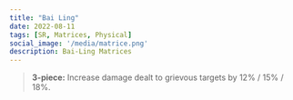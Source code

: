 ```yaml
---
title: "Bai Ling"
date: 2022-08-11
tags: [SR, Matrices, Physical]
social_image: '/media/matrice.png'
description: Bai-Ling Matrices
---
```



> **3-piece:** Increase damage dealt to grievous targets by 12% / 15% / 18%.



